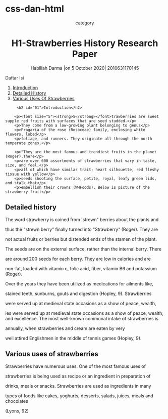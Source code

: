 # css-dan-html

<html lang="en">
<head>
   <meta charset="UTF-8 />
   <meta http-equiv="x-UAcompatible" contnent="IE=edge" ?/>
   <meta name="viewport" content="width=device-width, initial scale1.0">
    <title>berita terkini</title>
    <link rel="stylesheet" href="style.css"/>
    <body>
      <div class="container">
       <p align="center">category</p>
         <h1 align="center">H1-Strawberries History Research Paper</h1>
         <p align="center"> Habillah Darma |on 5 October 2020| 2010631170145 </p>
         <p>Daftar Isi 
            <ol>
               <li><a href="#01">Introduction</a></li>
               <li><a href="#02">Detailed History</a></li>
               <li><a href="#03">Various Uses Of Strawberries</a></li>
            </ol>
         </p>

         <h2 id="01">Introduction</h2>

        <p><font size="5"><strong>S</strong></font>trawberries are sweet supple red fruits with surfaces that are seed studded.</p>
        <p>They come from a low-growing plant belonging to genus</p>
        <p>Fragaria of the rose (Rosaceae) family, enclosing white flowers, lobed</p>
        <p>foliage, and runners. They originate all through the north temperate zones.</p>
         
        <p>"They are the most famous and trendiest fruits in the planet (Roger).There</p>
        <p>are over 600 assortments of strawberries that vary in taste, size, and feel;</p>
        <p>all of which have similar trait; heart silhouette, red fleshy tissue with yellow</p>
        <p>seeds shooting the surface, petite, royal, leafy green lids, and stalk that</p>
        <p>embellish their crowns (WHFoods). Below is picture of the strawberry fruit</p>

<h2 id="02">Detailed history</h2>

<p>The word strawberry is coined from 'strewn" berries about the plants and</p>
<p>thus the "strewn berry" finally turned into "Strawberry" (Roger). They are</p>
<p>not actual fruits or berries but distended ends of the stamen of the plant. </p>
<p>The seeds are on the external surface, rather than the internal berry. There </p>
<p>are around 200 seeds for each berry. They are low in calories and are</p>
<p>non-fat, loaded with vitamin c, folic acid, fiber, vitamin B6 and potassium (Roger).</p>

<p>Over the years they have been utilized as medications for ailments like,</p>
<p>stained teeth, sunburns, gouts and digestion (Hopley, 9). Strawberries</p>
<p>were served up at medieval state occasions as a show of peace, wealth,</p>
<p>ies were served up at medieval state occasions as a show of peace, wealth, and excellence. The most well-known communal intake of strawberries is</p>
<p>annually, when strawberries and cream are eaten by very</p>
<p>well attired Englishmen in the middle of tennis games (Hopley, 9).</p>

<h2 id="02">Various uses of strawberries</h2>
<p>Strawberries have numerous uses. One of the most famous uses of </p>
<p>strawberries is being used as recipe or an ingredient in preparation of</p>
<p>drinks, meals or snacks. Strawberries are used as ingredients in many</p>
<p>types of foods like cakes, yoghurts, desserts, salads, juices, meals and chocolates</p>

<p>(Lyons, 92)</p>
      </div> 
</head>
</html>
